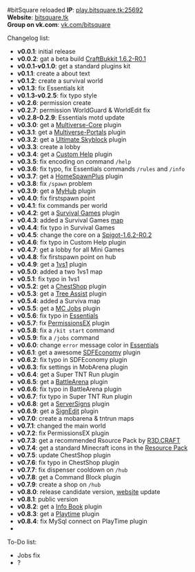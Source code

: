 #bitSquare reloaded
**IP**: [play.bitsquare.tk:25692](#)   
**Website**: [bitsquare.tk](http://bitsquare.tk)   
**Group on vk.com**: [vk.com/bitsquare](http://vk.com/bitsquare)  

Changelog list:

* **v0.0.1**: initial release
* **v0.0.2**: gat a beta build [CraftBukkit 1.6.2-R0.1](http://dl.bukkit.org/downloads/craftbukkit/list/beta/)
* **v0.0.1-v0.1.0**: get a standard plugins kit
* **v0.1.1**: create a about text
* **v0.1.2**: create a survival world
* **v0.1.3**: fix Essentials kit
* **v0.1.3-v0.2.5**: fix typo style
* **v0.2.6**: permission create
* **v0.2.7**: permission WorldGuard & WorldEdit fix
* **v0.2.8-0.2.9**: Essentials motd update
* **v0.3.0**: get a [Multiverse-Core](http://dev.bukkit.org/bukkit-plugins/multiverse-core/) plugin
* **v0.3.1**: get a [Multiverse-Portals](http://dev.bukkit.org/bukkit-plugins/multiverse-core/) plugin
* **v0.3.2**: get a [Ultimate Skyblock](http://dev.bukkit.org/bukkit-plugins/ultimate-skyblock/) plugin
* **v0.3.3**: create a lobby
* **v0.3.4**: get a [Custom Help]() plugin
* **v0.3.5**: fix encoding on command `/help`
* **v0.3.6**: fix typo, fix Essentials commands `/rules` and `/info`
* **v0.3.7**: get a [HomeSpawnPlus](http://dev.bukkit.org/bukkit-plugins/homespawnplus/) plugin
* **v0.3.8**: fix `/spawn` problem
* **v0.3.9**: get a [MyHub](http://dev.bukkit.org/bukkit-plugins/myhub/) plugin
* **v0.4.0**: fix firstspawn point
* **v0.4.1**: fix commands per world
* **v0.4.2**: get a [Survival Games](http://dev.bukkit.org/bukkit-plugins/survival-games/pages/setup/reference/) plugin
* **v0.4.3**: added a Survival Games [map](http://www.minecraftsurvivalgames.com/threads/survival-games-breeze-island.10912/)
* **v0.4.4**: fix typo in Survival Games
* **v0.4.5**: change the core on a [Spigot-1.6.2-R0.2](http://ci.md-5.net/job/Spigot/)
* **v0.4.6**: fix typo in Custom Help plugin
* **v0.4.7**: get a lobby for all Mini Games
* **v0.4.8**: fix firstspawn point on hub
* **v0.4.9**: get a [1vs1](http://dev.bukkit.org/bukkit-plugins/pvp-1vs1/) plugin
* **v0.5.0**: added a two 1vs1 map
* **v0.5.1**: fix typo in 1vs1
* **v0.5.2**: get a [ChestShop](http://dev.bukkit.org/bukkit-plugins/chestshop/) plugin
* **v0.5.3**: get a [Tree Assist](http://dev.bukkit.org/bukkit-plugins/tree-assist/) plugin
* **v0.5.4**: added a Surviva map
* **v0.5.5**: get a [MC Jobs](http://dev.bukkit.org/bukkit-plugins/mcjobs/) plugin
* **v0.5.6**: fix typo in [Essentials](http://dev.bukkit.org/bukkit-plugins/essentials/)
* **v0.5.7**: fix [PermissionsEX](http://dev.bukkit.org/bukkit-plugins/permissionsex/) plugin
* **v0.5.8**: fix a `/kit start` command
* **v0.5.9**: fix a `/jobs` command
* **v0.6.0**: change `error` message color in [Essentials](http://dev.bukkit.org/bukkit-plugins/essentials/)
* **v0.6.1**: get a awesome [SDFEconomy](files/13-v3-0/) plugin
* **v0.6.2**: fix typo in SDFEconomy plugin
* **v0.6.3**: fix settings in MobArena plugin
* **v0.6.4**: get a Super TNT Run plugin
* **v0.6.5**: get a [BattleArena](http://dev.bukkit.org/bukkit-plugins/battlearena/) plugin
* **v0.6.6**: fix typo in BattleArena plugin
* **v0.6.7**: fix typo in Super TNT Run plugin
* **v0.6.8**: get a [ServerSigns](http://dev.bukkit.org/bukkit-plugins/serversigns/) plugin
* **v0.6.9**: get a [SignEdit](http://dev.bukkit.org/bukkit-plugins/signedit/) plugin
* **v0.7.0**: create a mobarena & tntrun maps
* **v0.7.1**: changed the main world
* **v0.7.2**: fix PermissionsEX plugin
* **v0.7.3**: get a recommended Rsource Pack by [R3D.CRAFT](http://www.minecraftforum.net/topic/1182714-162-32x-64x-128x-256x-512x-r3dcraft-default-realismsmooth-realism-v011/)
* **v0.7.4**: get a standard Minecraft icons in the [Resource Pack](http://bistsquare.tk/getpack/)
* **v0.7.5**: update ChestShop plugin
* **v0.7.6**: fix typo in ChestShop plugin
* **v0.7.7**: fix dispenser cooldown on `/hub`
* **v0.7.8**: get a Command Block plugin
* **v0.7.9**: create a shop on `/hub`
* **v0.8.0**: release candidate version, [website](http://bitsquare.tk/) update
* **v0.8.1**: public version
* **v0.8.2**: get a [Info Book](http://dev.bukkit.org/bukkit-plugins/info-book/) plugin
* **v0.8.3**: get a [Playtime](http://dev.bukkit.org/bukkit-plugins/playtime/) plugin
* **v0.8.4**: fix MySql connect on PlayTime plugin
* 
To-Do list:

* Jobs fix
* ?
